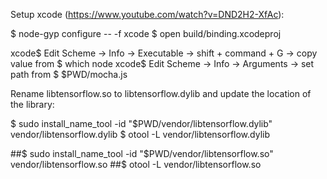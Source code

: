 
Setup xcode (https://www.youtube.com/watch?v=DND2H2-XfAc):

$ node-gyp configure -- -f xcode
$ open build/binding.xcodeproj

xcode$ Edit Scheme -> Info -> Executable -> shift + command + G -> copy value from $ which node
xcode$ Edit Scheme -> Info -> Arguments -> set path from $ $PWD/mocha.js

Rename libtensorflow.so to libtensorflow.dylib and update the location of the library:

$ sudo install_name_tool -id "$PWD/vendor/libtensorflow.dylib" vendor/libtensorflow.dylib
$ otool -L vendor/libtensorflow.dylib

##$ sudo install_name_tool -id "$PWD/vendor/libtensorflow.so" vendor/libtensorflow.so
##$ otool -L vendor/libtensorflow.so
